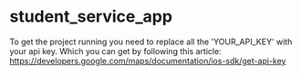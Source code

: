# student_service_app

To get the project running you need to replace all the 'YOUR_API_KEY' with your api key. Which you can get by following this article: https://developers.google.com/maps/documentation/ios-sdk/get-api-key
